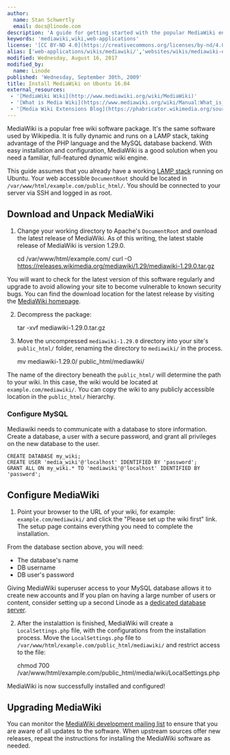 ```yaml
---
author:
  name: Stan Schwertly
  email: docs@linode.com
description: 'A guide for getting started with the popular MediaWiki engine for powering wiki sites.'
keywords: 'mediawiki,wiki,web-applications'
license: '[CC BY-ND 4.0](https://creativecommons.org/licenses/by-nd/4.0)'
alias: ['web-applications/wikis/mediawiki/','websites/wikis/mediawiki-engine/']
modified: Wednesday, August 16, 2017
modified_by:
  name: Linode
published: 'Wednesday, September 30th, 2009'
title: Install MediaWiki on Ubuntu 16.04
external_resources:
 - '[MediaWiki Wiki](http://www.mediawiki.org/wiki/MediaWiki)'
 - '[What is Media Wiki](https://www.mediawiki.org/wiki/Manual:What_is_MediaWiki%3F)'
 - '[Media Wiki Extensions Blog](https://phabricator.wikimedia.org/source/extensions/browse/)'
---
```


MediaWiki is a popular free wiki software package. It's the same software used by Wikipedia. It is fully dynamic and runs on a LAMP stack, taking advantage of the PHP language and the MySQL database backend. With easy installation and configuration, MediaWiki is a good solution when you need a familiar, full-featured dynamic wiki engine.

This guide assumes that you already have a working [LAMP stack](/docs/web-servers/lamp/install-lamp-stack-on-ubuntu-16-04) running on Ubuntu. Your web accessible `DocumentRoot` should be located in `/var/www/html/example.com/public_html/`. You should be connected to your server via SSH and logged in as root.

## Download and Unpack MediaWiki

1.  Change your working directory to Apache's `DocumentRoot` and ownload the latest release of MediaWiki. As of this writing, the latest stable release of MediaWiki is version 1.29.0.

    cd /var/www/html/example.com/
    curl -O https://releases.wikimedia.org/mediawiki/1.29/mediawiki-1.29.0.tar.gz

You will want to check for the latest version of this software regularly and upgrade to avoid allowing your site to become vulnerable to known security bugs. You can find the download location for the latest release by visiting the [MediaWiki homepage](http://www.mediawiki.org/wiki/MediaWiki).

2.  Decompress the package:

    tar -xvf mediawiki-1.29.0.tar.gz

3.  Move the uncompressed `mediawiki-1.29.0` directory into your site's `public_html/` folder, renaming the directory to `mediawiki/` in the process.

    mv mediawiki-1.29.0/ public_html/mediawiki/

The name of the directory beneath the `public_html/` will determine the path to your wiki. In this case, the wiki would be located at `example.com/mediawiki/`. You can copy the wiki to any publicly accessible location in the `public_html/` hierarchy.


### Configure MySQL

Mediawiki needs to communicate with a database to store information. Create a database, a user with a secure password, and grant all privileges on the new database to the user.


    CREATE DATABASE my_wiki;
    CREATE USER 'media_wiki'@'localhost' IDENTIFIED BY 'password';
    GRANT ALL ON my_wiki.* TO 'mediawiki'@'localhost' IDENTIFIED BY 'password';


## Configure MediaWiki

1.  Point your browser to the URL of your wiki, for example: `example.com/mediawiki/` and click the "Please set up the wiki first" link. The setup page contains everything you need to complete the installation.

From the database section above, you will need:
- The database's name
- DB username
- DB user's password

Giving MediaWiki superuser access to your MySQL database allows it to create new accounts and If you plan on having a large number of users or content, consider setting up a second Linode as a [dedicated database server](/docs/databases/mysql/standalone-mysql-server).

2.  After the instalattion is finished, MediaWiki will create a `LocalSettings.php` file, with the configurations from the installation process. Move the `LocalSettings.php` file to `/var/www/html/example.com/public_html/mediawiki/` and restrict access to the file:

    chmod 700 /var/www/html/example.com/public_html/media/wiki/LocalSettings.php

MediaWiki is now successfully installed and configured!


## Upgrading MediaWiki

You can monitor the [MediaWiki development mailing list](https://lists.wikimedia.org/mailman/listinfo/mediawiki-announce) to ensure that you are aware of all updates to the software. When upstream sources offer new releases, repeat the instructions for installing the MediaWiki software as needed.

